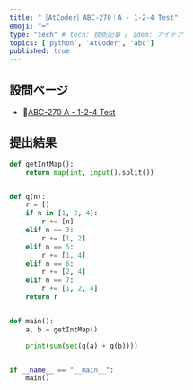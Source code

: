 ```yaml
---
title: "［AtCoder］ABC-270｜A - 1-2-4 Test"
emoji: "⌨️"
type: "tech" # tech: 技術記事 / idea: アイデア
topics: ['python', 'AtCoder', 'abc']
published: true
---
```


## 設問ページ

- 🔗[ABC-270 A - 1-2-4 Test](https://atcoder.jp/contests/abc270/tasks/abc270_a)

## 提出結果

```python
def getIntMap():
    return map(int, input().split())


def q(n):
    r = []
    if n in [1, 2, 4]:
        r += [n]
    elif n == 3:
        r += [1, 2]
    elif n == 5:
        r += [1, 4]
    elif n == 6:
        r += [2, 4]
    elif n == 7:
        r += [1, 2, 4]
    return r


def main():
    a, b = getIntMap()

    print(sum(set(q(a) + q(b))))


if __name__ == "__main__":
    main()
```
